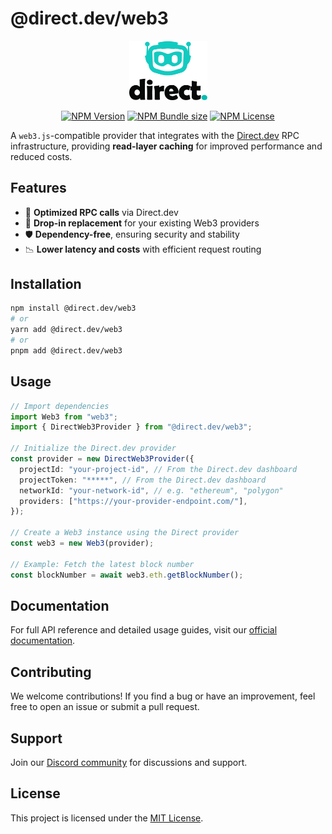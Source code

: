 # @direct.dev/web3

<div align="center">
  <p>
    <a href="https://direct.dev/">
      <picture>
        <source media="(prefers-color-scheme: dark)" srcset="media/logo-white-duo.svg">
        <img alt="Direct.dev logo" src="media/logo-black-duo.svg" width="125">
      </picture>
    </a>
  </p>

  <p>
    <a href="https://www.npmjs.com/package/@direct.dev/web3"><img alt="NPM Version" src="https://img.shields.io/npm/v/%40direct.dev%2Fweb3?style=for-the-badge&labelColor=555&color=12CBC0"></a>
    <a href="https://bundlephobia.com/package/@direct.dev/web3"><img alt="NPM Bundle size" src="https://img.shields.io/bundlephobia/min/%40direct.dev%2Fweb3?style=for-the-badge&labelColor=555&color=12CBC0"></a>
    <a href="https://github.com/direct-dev-project/direct-dev-client/blob/main/LICENSE"><img alt="NPM License" src="https://img.shields.io/npm/l/%40direct.dev%2Fweb3?style=for-the-badge&labelColor=555&color=12CBC0"></a>
  </p>
</div>

A `web3.js`-compatible provider that integrates with the [Direct.dev](https://direct.dev/) RPC infrastructure, providing **read-layer caching** for improved performance and reduced costs.

## Features

- 🚀 **Optimized RPC calls** via Direct.dev
- 🔌 **Drop-in replacement** for your existing Web3 providers
- 🛡 **Dependency-free**, ensuring security and stability
- 📉 **Lower latency and costs** with efficient request routing

## Installation

```sh
npm install @direct.dev/web3
# or
yarn add @direct.dev/web3
# or
pnpm add @direct.dev/web3
```

## Usage

```ts
// Import dependencies
import Web3 from "web3";
import { DirectWeb3Provider } from "@direct.dev/web3";

// Initialize the Direct.dev provider
const provider = new DirectWeb3Provider({
  projectId: "your-project-id", // From the Direct.dev dashboard
  projectToken: "*****", // From the Direct.dev dashboard
  networkId: "your-network-id", // e.g. "ethereum", "polygon"
  providers: ["https://your-provider-endpoint.com/"],
});

// Create a Web3 instance using the Direct provider
const web3 = new Web3(provider);

// Example: Fetch the latest block number
const blockNumber = await web3.eth.getBlockNumber();
```

## Documentation

For full API reference and detailed usage guides, visit our [official documentation](https://direct.dev/docs/).

## Contributing

We welcome contributions! If you find a bug or have an improvement, feel free to open an issue or submit a pull request.

## Support

Join our [Discord community](https://discord.gg/directdotdev) for discussions and support.

## License

This project is licensed under the [MIT License](https://github.com/direct-dev-project/direct-dev-client/blob/main/LICENSE).
